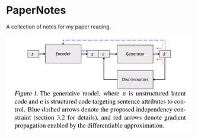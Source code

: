# PaperNotes

A collection of notes for my paper reading.

![picture 1][1]

[1]: https://raw.githubusercontent.com/dawn2034/PaperNotes/master/pic/1.png
